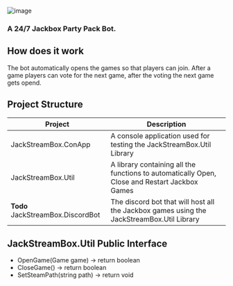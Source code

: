 ![image](https://user-images.githubusercontent.com/55576076/235742815-f471e12a-7e11-45ee-aad4-25b1b0aa38ab.png)

### A 24/7 Jackbox Party Pack Bot.

## How does it work
The bot automatically opens the games so that players can join.
After a game players can vote for the next game, after the voting the next game gets opend.


## Project Structure
| Project | Description |
|---------|-------------|
| JackStreamBox.ConApp        | A console application used for testing the JackStreamBox.Util Library            |
| JackStreamBox.Util        |  A library containing all the functions to automatically Open, Close and Restart Jackbox Games           |
| **Todo** JackStreamBox.DiscordBot        | The discord bot that will host all the Jackbox games using the JackStreamBox.Util Library        |



## JackStreamBox.Util Public Interface
- OpenGame(Game game) -> return boolean 
- CloseGame() -> return boolean
- SetSteamPath(string path) -> return void

